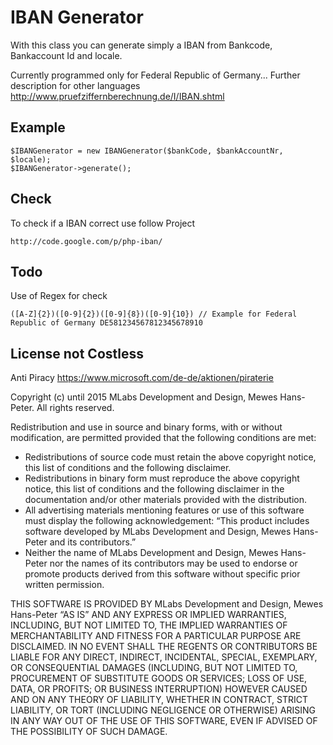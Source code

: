 IBAN Generator
==============

With this class you can generate simply a IBAN from Bankcode, Bankaccount Id and
locale.

Currently programmed only for Federal Republic of Germany...
Further description for other languages http://www.pruefziffernberechnung.de/I/IBAN.shtml

Example
-------

    $IBANGenerator = new IBANGenerator($bankCode, $bankAccountNr, $locale);
    $IBANGenerator->generate();

Check
-----

To check if a IBAN correct use follow Project

    http://code.google.com/p/php-iban/

Todo
----

Use of Regex for check

    ([A-Z]{2})([0-9]{2})([0-9]{8})([0-9]{10}) // Example for Federal Republic of Germany DE581234567812345678910
    
License not Costless
--------------------

Anti Piracy
https://www.microsoft.com/de-de/aktionen/piraterie

Copyright (c) until 2015
MLabs Development and Design, Mewes Hans-Peter. All rights reserved.

Redistribution and use in source and binary forms, with or without modification, are permitted provided that the following conditions are met:

- Redistributions of source code must retain the above copyright notice, this list of conditions and the following disclaimer.
- Redistributions in binary form must reproduce the above copyright notice, this list of conditions and the following disclaimer in the documentation and/or other materials provided with the distribution.
- All advertising materials mentioning features or use of this software must display the following acknowledgement: “This product includes software developed by MLabs Development and Design, Mewes Hans-Peter and its contributors.”
- Neither the name of MLabs Development and Design, Mewes Hans-Peter nor the names of its contributors may be used to endorse or promote products derived from this software without specific prior written permission.

THIS SOFTWARE IS PROVIDED BY MLabs Development and Design, Mewes Hans-Peter “AS IS” AND ANY EXPRESS OR IMPLIED WARRANTIES, INCLUDING, BUT NOT LIMITED TO, THE IMPLIED WARRANTIES OF MERCHANTABILITY AND FITNESS FOR A PARTICULAR PURPOSE ARE DISCLAIMED. IN NO EVENT SHALL THE REGENTS OR CONTRIBUTORS BE LIABLE FOR ANY DIRECT, INDIRECT, INCIDENTAL, SPECIAL, EXEMPLARY, OR CONSEQUENTIAL DAMAGES (INCLUDING, BUT NOT LIMITED TO, PROCUREMENT OF SUBSTITUTE GOODS OR SERVICES; LOSS OF USE, DATA, OR PROFITS; OR BUSINESS INTERRUPTION) HOWEVER CAUSED AND ON ANY THEORY OF LIABILITY, WHETHER IN CONTRACT, STRICT LIABILITY, OR TORT (INCLUDING NEGLIGENCE OR OTHERWISE) ARISING IN ANY WAY OUT OF THE USE OF THIS SOFTWARE, EVEN IF ADVISED OF THE POSSIBILITY OF SUCH DAMAGE.
